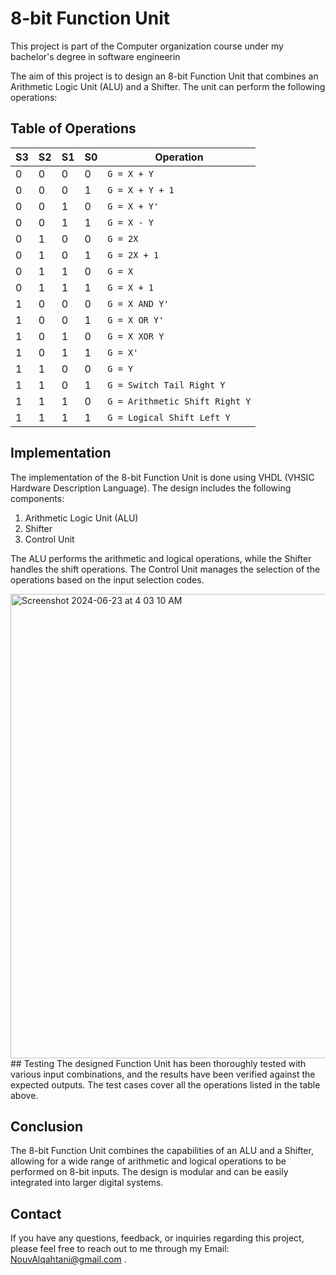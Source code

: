 # 8-bit Function Unit
This project is part of the Computer organization course under my bachelor's degree in software engineerin

The aim of this project is to design an 8-bit Function Unit that combines an Arithmetic Logic Unit (ALU) and a Shifter. The unit can perform the following operations:

## Table of Operations

| S3 | S2 | S1 | S0 | Operation |
| --- | --- | --- | --- | --- |
| 0 | 0 | 0 | 0 | `G = X + Y` |
| 0 | 0 | 0 | 1 | `G = X + Y + 1` |
| 0 | 0 | 1 | 0 | `G = X + Y'` |
| 0 | 0 | 1 | 1 | `G = X - Y` |
| 0 | 1 | 0 | 0 | `G = 2X` |
| 0 | 1 | 0 | 1 | `G = 2X + 1` |
| 0 | 1 | 1 | 0 | `G = X` |
| 0 | 1 | 1 | 1 | `G = X + 1` |
| 1 | 0 | 0 | 0 | `G = X AND Y'` |
| 1 | 0 | 0 | 1 | `G = X OR Y'` |
| 1 | 0 | 1 | 0 | `G = X XOR Y` |
| 1 | 0 | 1 | 1 | `G = X'` |
| 1 | 1 | 0 | 0 | `G = Y` |
| 1 | 1 | 0 | 1 | `G = Switch Tail Right Y` |
| 1 | 1 | 1 | 0 | `G = Arithmetic Shift Right Y` |
| 1 | 1 | 1 | 1 | `G = Logical Shift Left Y` |

## Implementation
The implementation of the 8-bit Function Unit is done using VHDL (VHSIC Hardware Description Language). The design includes the following components:

1. Arithmetic Logic Unit (ALU)
2. Shifter
3. Control Unit

The ALU performs the arithmetic and logical operations, while the Shifter handles the shift operations. The Control Unit manages the selection of the operations based on the input selection codes.

<img width="743" alt="Screenshot 2024-06-23 at 4 03 10 AM" src="https://github.com/NouvBaLQahtani/Computer-organization-Project-CSC220/assets/106460665/cbcc85fe-76a0-4f3e-86db-d755c83f032b">
## Testing
The designed Function Unit has been thoroughly tested with various input combinations, and the results have been verified against the expected outputs. The test cases cover all the operations listed in the table above.


## Conclusion
The 8-bit Function Unit combines the capabilities of an ALU and a Shifter, allowing for a wide range of arithmetic and logical operations to be performed on 8-bit inputs. The design is modular and can be easily integrated into larger digital systems.

## Contact

If you have any questions, feedback, or inquiries regarding this project, please feel free to reach out to me through my Email: NouvAlqahtani@gmail.com .
